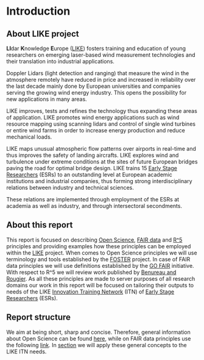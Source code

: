 # Introduction

## About LIKE project

**LI**dar **K**nowledge **E**urope ([LIKE](https://www.msca-like.eu/)) fosters training and education of young researchers on emerging laser-based wind measurement technologies and their translation into industrial applications.

Doppler Lidars (light detection and ranging) that measure the wind in the atmosphere remotely have reduced in price and increased in reliability over the last decade mainly done by European universities and companies serving the growing wind energy industry. This opens the possibility for new applications in many areas.

LIKE improves, tests and refines the technology thus expanding these areas of application. LIKE promotes wind energy applications such as wind resource mapping using scanning lidars and control of single wind turbines or entire wind farms in order to increase energy production and reduce mechanical loads.

LIKE maps unusual atmospheric flow patterns over airports in real-time and thus improves the safety of landing aircrafts. LIKE explores wind and turbulence under extreme conditions at the sites of future European bridges paving the road for optimal bridge design. LIKE trains 15 [Early Stage Researchers](http://www.oncornet.eu/index.php/recruitment/2-uncategorised/79-esr) (ESRs) to an outstanding level at European academic institutions and industrial companies, thus forming strong interdisciplinary relations between industry and technical sciences.

These relations are implemented through employment of the ESRs at academia as well as industry, and through intersectoral secondments.


## About this report
This report is focused on describing [Open Science](https://www.fosteropenscience.eu/node/1420), [FAIR data](https://www.go-fair.org/fair-principles/) and [R^5](https://www.frontiersin.org/articles/10.3389/fninf.2017.00069/full) principles and providing examples how these principles can be employed within the [LIKE](https://www.msca-like.eu/) project. When comes to Open Science principles we will use terminology and tools established by the [FOSTER](https://www.fosteropenscience.eu/about) project. In case of FAIR data principles we will use definitions established by the [GO FAIR](https://www.go-fair.org/go-fair-initiative/) initiative. With respect to R^5 we will review work published by [Benureau and Rougier](https://www.frontiersin.org/articles/10.3389/fninf.2017.00069/full). As all these principles are made to server purposes of all research domains our work in this report will be focused on tailoring their outputs to needs of the LIKE [Innovation Training Network](https://ec.europa.eu/research/mariecurieactions/actions/get-funding/innovative-training-networks_en) (ITN) of [Early Stage Researchers](http://www.oncornet.eu/index.php/recruitment/2-uncategorised/79-esr) (ESRs).

<!-- To large extent this document is inspired by ... -->

## Report structure
We aim at being short, sharp and concise. Therefore, general information about Open Science can be found [here](./open_science.md), while on FAIR data principles use the following [link](./fair_principles.md). In [section](./application_like.md) we will apply these general concepts to the LIKE ITN needs.